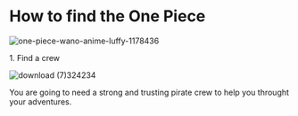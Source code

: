<h1>How to find the One Piece</h1>

![one-piece-wano-anime-luffy-1178436](https://user-images.githubusercontent.com/114511578/193320038-1f5b3d2d-df1d-4027-920f-c0b89ebcea82.jpg)

<p>1. Find a crew</p>

![download (7)324234](https://user-images.githubusercontent.com/114511578/193320767-d2d2d2e9-c910-4840-b287-3a9df0ef160a.png)

<p> You are going to need a strong and trusting pirate crew to help you throught your adventures.</p>
